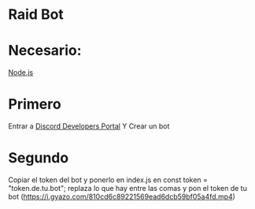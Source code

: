 # Raid Bot


# Necesario:
[Node.js](https://nodejs.org/en)

# Primero
Entrar a [Discord Developers Portal](https://discord.com/developers/applications/) Y Crear un bot

# Segundo
Copiar el token del bot y ponerlo en index.js en const token = "token.de.tu.bot"; replaza lo que hay entre las comas y pon el token de tu bot (https://i.gyazo.com/810cd6c89221569ead6dcb59bf05a4fd.mp4)
